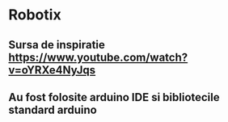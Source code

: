 # Robotix

## Sursa de inspiratie https://www.youtube.com/watch?v=oYRXe4NyJqs
## Au fost folosite arduino IDE si bibliotecile standard arduino
